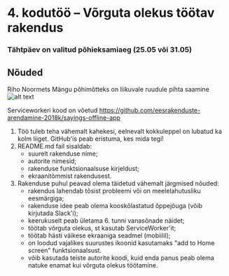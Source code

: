 # 4. kodutöö – Võrguta olekus töötav rakendus

### Tähtpäev on valitud põhieksamiaeg (25.05 või 31.05)

## Nõuded

Riho Noormets
Mängu põhimõtteks on liikuvale ruudule pihta saamine
![alt text](https://gyazo.com/c401be225670e6fccf6d6ba9e00fe261)

Serviceworkeri kood on võetud https://github.com/eesrakenduste-arendamine-2018k/sayings-offline-app

1. Töö tuleb teha vähemalt kahekesi, eelnevalt kokkuleppel on lubatud ka kolm liiget. GitHub'is peab eristuma, kes mida tegi!
1. README.md fail sisaldab:
    * suurelt rakenduse nime; 
    * autorite nimesid; 
    * rakenduse funktsionaalsuse kirjeldust;
    * ekraanitõmmist rakendusest.
1. Rakenduse puhul peavad olema täidetud vähemalt järgmised nõuded:
    + rakendus lahendab tõsist probleemi või on meelelahutusliku eesmärgiga; 
    + rakenduse idee peab olema kooskõlastatud õppejõuga (võib kirjutada Slack'i); 
    + keerukuselt peab ületama 6. tunni vanasõnade näidet; 
    * töötab võrguta olekus, st kasutab ServiceWorker'it;
    + töötab hästi väikese ekraaniga seadmel (mobiilil);  
    * on loodud vajalikes suurustes ikoonid kasutamaks "add to Home screen" funktsionaalsust.
    + võib kasutada teiste autorite koodi, kuid enda panus peab olema natuke enamat kui võrguta olekus töötamine. 
